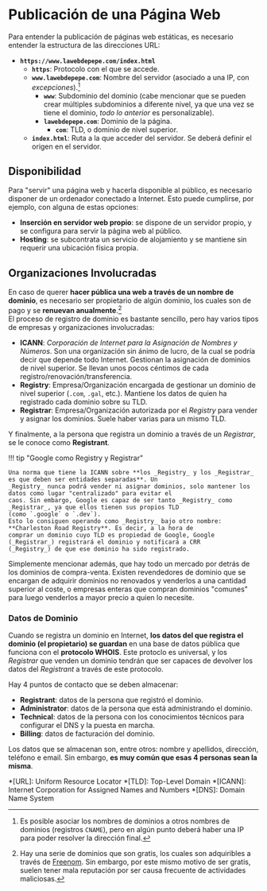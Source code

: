 # Publicación de una Página Web

Para entender la publicación de páginas web estáticas, es necesario entender la estructura de las direcciones URL:

- **`https://www.lawebdepepe.com/index.html`**
    - **`https`**: Protocolo con el que se accede.
    - **`www.lawebdepepe.com`**: Nombre del servidor (asociado a una IP, con _excepciones_).[^1]
        - **`www`**: Subdominio del dominio (cabe mencionar que se pueden crear múltiples subdominios a diferente nivel, ya
          que una vez se tiene el dominio, _todo lo anterior_ es personalizable).
        - **`lawebdepepe.com`**: Dominio de la página.
            - **`com`**: TLD, o dominio de nivel superior.
    - **`index.html`**: Ruta a la que acceder del servidor. Se deberá definir el origen en el servidor.
  
## Disponibilidad

Para "servir" una página web y hacerla disponible al público, es necesario disponer de un ordenador conectado a
Internet. Esto puede cumplirse, por ejemplo, con alguna de estas opciones:

- **Inserción en servidor web propio**: se dispone de un servidor propio, y se configura para servir la página web al
  público.
- **Hosting**: se subcontrata un servicio de alojamiento y se mantiene sin requerir una ubicación física propia.

## Organizaciones Involucradas

En caso de querer **hacer pública una web a través de un nombre de dominio**, es necesario ser propietario de algún
dominio, los cuales son de pago y se **renuevan anualmente**.[^2]  
El proceso de registro de dominio es bastante sencillo, pero hay varios tipos de empresas y organizaciones involucradas:

- **ICANN**: _Corporación de Internet para la Asignación de Nombres y Números_. Son una organización sin ánimo de lucro,
  de la cual se podría decir que depende todo Internet. Gestionan la asignación de dominios de nivel superior. Se
  llevan unos pocos céntimos de cada registro/renovación/transferencia.
- **Registry**: Empresa/Organización encargada de gestionar un dominio de nivel superior (`.com`, `.gal`, etc.).
  Mantiene los datos de quien ha registrado cada dominio sobre su TLD.
- **Registrar**: Empresa/Organización autorizada por el _Registry_ para vender y asignar los dominios. Suele haber
  varias para un mismo TLD.

Y finalmente, a la persona que registra un dominio a través de un _Registrar_, se le conoce como **Registrant**.

!!! tip "Google como Registry y Registrar"

    Una norma que tiene la ICANN sobre **los _Registry_ y los _Registrar_ es que deben ser entidades separadas**. Un
    _Registry_ nunca podrá vender ni asignar dominios, solo mantener los datos como lugar "centralizado" para evitar el
    caos. Sin embargo, Google es capaz de ser tanto _Registry_ como _Registrar_, ya que ellos tienen sus propios TLD
    (como `.google` o `.dev`).  
    Esto lo consiguen operando como _Registry_ bajo otro nombre: **Charleston Road Registry**. Es decir, a la hora de
    comprar un dominio cuyo TLD es propiedad de Google, Google (_Registrar_) registrará el dominio y notificará a CRR
    (_Registry_) de que ese dominio ha sido registrado.

Simplemente mencionar además, que hay todo un mercado por detrás de los dominios de compra-venta. Existen revendedores
de dominio que se encargan de adquirir dominios no renovados y venderlos a una cantidad superior al coste, o empresas
enteras que compran dominios "comunes" para luego venderlos a mayor precio a quien lo necesite.

### Datos de Dominio

Cuando se registra un dominio en Internet, **los datos del que registra el dominio (el propietario) se guardan** en una
base de datos pública que funciona con el **protocolo WHOIS**. Este protoclo es universal, y los _Registrar_ que venden
un dominio tendrán que ser capaces de devolver los datos del _Registrant_ a través de este protocolo.

Hay 4 puntos de contacto que se deben almacenar:

- **Registrant**: datos de la persona que registró el dominio.
- **Administrator**: datos de la persona que está administrando el dominio.
- **Technical**: datos de la persona con los conocimientos técnicos para configurar el DNS y la puesta en marcha.
- **Billing**: datos de facturación del dominio.

Los datos que se almacenan son, entre otros: nombre y apellidos, dirección, teléfono e email. Sin embargo, **es muy
común que esas 4 personas sean la misma**.


[^1]: Es posible asociar los nombres de dominios a otros nombres de dominios (registros `CNAME`), pero en algún punto
      deberá haber una IP para poder resolver la dirección final.
[^2]: Hay una serie de dominios que son gratis, los cuales son adquiribles a través de [Freenom](https://freenom.com).
      Sin embargo, por este mismo motivo de ser gratis, suelen tener mala reputación por ser causa frecuente de
      actividades maliciosas.

*[URL]: Uniform Resource Locator
*[TLD]: Top-Level Domain
*[ICANN]: Internet Corporation for Assigned Names and Numbers
*[DNS]: Domain Name System
